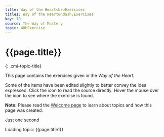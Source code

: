 ```yaml
---
title: Way of the Heart<br>Exercises
title1: Way of the Heart&ndash;Exercises
key: 10
source: The Way of Mastery
topic: WOHExercise
---
```


# {{page.title}}
{: .cmi-topic-title}

This page contains the exercises given in the *Way of the Heart*.

Some of the items have been edited slightly to better convey the idea
expressed. Click the <i class="linkify icon"></i> icon to read the source
directly. Hover the mouse over the icon to see where the exercise is found.

**Note:** Please read the [Welcome page](/t/wom/topics/welcome/) to learn about
topics and how this page was created.

<div class="ui basic segments topic-summary-list">
  <div class="ui icon message">
    <i class="notched circle loading icon"></i>
    <div class="content">
      <div class="header">
        Just one second
      </div>
      <p>Loading topic: {{page.title1}}</p>
    </div>
  </div>
</div>

